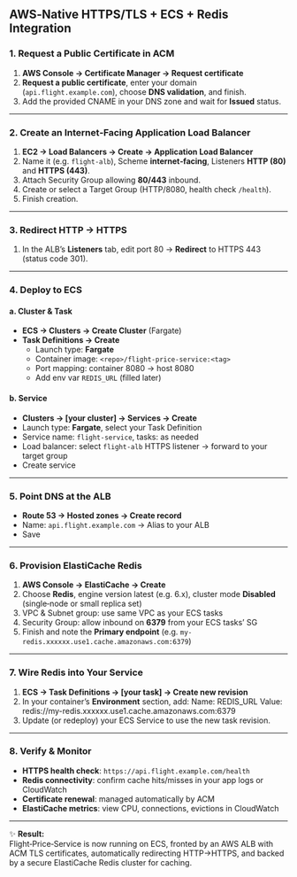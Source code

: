 ## AWS‑Native HTTPS/TLS + ECS + Redis Integration


### 1. Request a Public Certificate in ACM

1. **AWS Console → Certificate Manager → Request certificate**  
2. **Request a public certificate**, enter your domain (`api.flight.example.com`), choose **DNS validation**, and finish.  
3. Add the provided CNAME in your DNS zone and wait for **Issued** status.

---

### 2. Create an Internet‑Facing Application Load Balancer

1. **EC2 → Load Balancers → Create → Application Load Balancer**  
2. Name it (e.g. `flight‑alb`), Scheme **internet‑facing**, Listeners **HTTP (80)** and **HTTPS (443)**.  
3. Attach Security Group allowing **80/443** inbound.  
4. Create or select a Target Group (HTTP/8080, health check `/health`).  
5. Finish creation.

---

### 3. Redirect HTTP → HTTPS

1. In the ALB’s **Listeners** tab, edit port 80 → **Redirect** to HTTPS 443 (status code 301).  

---

### 4. Deploy to ECS

#### a. Cluster & Task

- **ECS → Clusters → Create Cluster** (Fargate)  
- **Task Definitions → Create**  
  - Launch type: **Fargate**  
  - Container image: `<repo>/flight-price-service:<tag>`  
  - Port mapping: container 8080 → host 8080  
  - Add env var `REDIS_URL` (filled later)

#### b. Service

- **Clusters → [your cluster] → Services → Create**  
- Launch type: **Fargate**, select your Task Definition  
- Service name: `flight-service`, tasks: as needed  
- Load balancer: select `flight‑alb` HTTPS listener → forward to your target group  
- Create service

---

### 5. Point DNS at the ALB

- **Route 53 → Hosted zones → Create record**  
- Name: `api.flight.example.com` → Alias to your ALB  
- Save

---

### 6. Provision ElastiCache Redis

1. **AWS Console → ElastiCache → Create**  
2. Choose **Redis**, engine version latest (e.g. 6.x), cluster mode **Disabled** (single‑node or small replica set)  
3. VPC & Subnet group: use same VPC as your ECS tasks  
4. Security Group: allow inbound on **6379** from your ECS tasks’ SG  
5. Finish and note the **Primary endpoint** (e.g. `my-redis.xxxxxx.use1.cache.amazonaws.com:6379`)

---

### 7. Wire Redis into Your Service

1. **ECS → Task Definitions → [your task] → Create new revision**  
2. In your container’s **Environment** section, add:
Name: REDIS_URL Value: redis://my-redis.xxxxxx.use1.cache.amazonaws.com:6379
3. Update (or redeploy) your ECS Service to use the new task revision.

---

### 8. Verify & Monitor

- **HTTPS health check**: `https://api.flight.example.com/health`  
- **Redis connectivity**: confirm cache hits/misses in your app logs or CloudWatch  
- **Certificate renewal**: managed automatically by ACM  
- **ElastiCache metrics**: view CPU, connections, evictions in CloudWatch  

---

✨ **Result:**  
Flight‑Price‑Service is now running on ECS, fronted by an AWS ALB with ACM TLS certificates, automatically redirecting HTTP→HTTPS, and backed by a secure ElastiCache Redis cluster for caching.  
